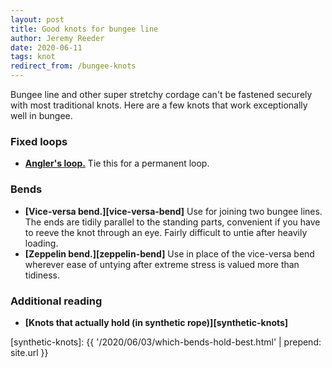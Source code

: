 ```yaml
---
layout: post
title: Good knots for bungee line
author: Jeremy Reeder
date: 2020-06-11
tags: knot
redirect_from: /bungee-knots
---
```


Bungee line and other super stretchy cordage can't be fastened securely with
most traditional knots. Here are a few knots that work exceptionally well in
bungee.

### Fixed loops

- **[Angler's loop.][anglers-loop]**
Tie this for a permanent loop.


### Bends
- **[Vice-versa bend.][vice-versa-bend]**
Use for joining two bungee lines. The ends are tidily parallel to the standing
parts, convenient if you have to reeve the knot through an eye. Fairly
difficult to untie after heavily loading.
- **[Zeppelin bend.][zeppelin-bend]**
Use in place of the vice-versa bend wherever ease of untying after extreme
stress is valued more than tidiness.


### Additional reading
- **[Knots that actually hold (in synthetic rope)][synthetic-knots]**


[anglers-loop]:    https://en.wikipedia.org/wiki/Angler's_loop
[synthetic-knots]: {{ '/2020/06/03/which-bends-hold-best.html' | prepend: site.url }}
